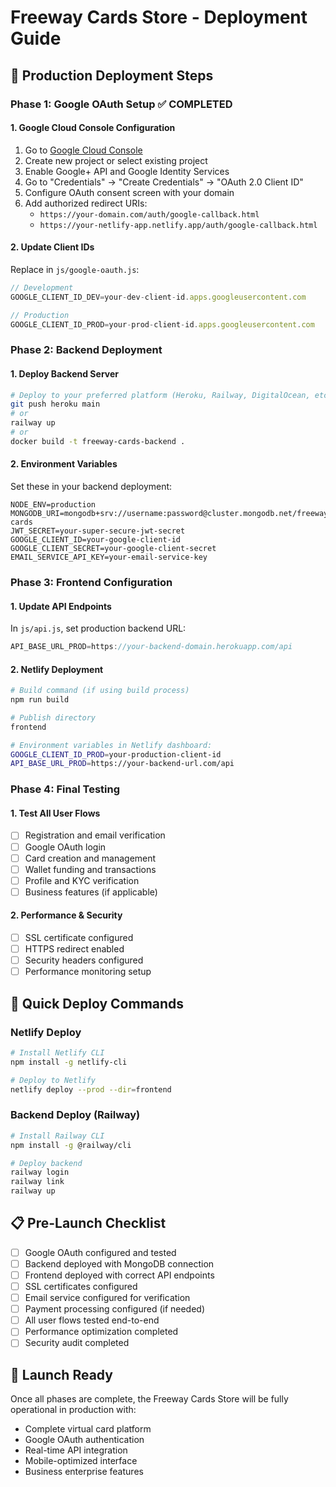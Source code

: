 # Freeway Cards Store - Deployment Guide

## 🚀 **Production Deployment Steps**

### **Phase 1: Google OAuth Setup** ✅ COMPLETED

#### 1. Google Cloud Console Configuration
1. Go to [Google Cloud Console](https://console.cloud.google.com/)
2. Create new project or select existing project
3. Enable Google+ API and Google Identity Services
4. Go to "Credentials" → "Create Credentials" → "OAuth 2.0 Client ID"
5. Configure OAuth consent screen with your domain
6. Add authorized redirect URIs:
   - `https://your-domain.com/auth/google-callback.html`
   - `https://your-netlify-app.netlify.app/auth/google-callback.html`

#### 2. Update Client IDs
Replace in `js/google-oauth.js`:
```javascript
// Development
GOOGLE_CLIENT_ID_DEV=your-dev-client-id.apps.googleusercontent.com

// Production  
GOOGLE_CLIENT_ID_PROD=your-prod-client-id.apps.googleusercontent.com
```

### **Phase 2: Backend Deployment**

#### 1. Deploy Backend Server
```bash
# Deploy to your preferred platform (Heroku, Railway, DigitalOcean, etc.)
git push heroku main
# or
railway up
# or 
docker build -t freeway-cards-backend .
```

#### 2. Environment Variables
Set these in your backend deployment:
```env
NODE_ENV=production
MONGODB_URI=mongodb+srv://username:password@cluster.mongodb.net/freeway-cards
JWT_SECRET=your-super-secure-jwt-secret
GOOGLE_CLIENT_ID=your-google-client-id
GOOGLE_CLIENT_SECRET=your-google-client-secret
EMAIL_SERVICE_API_KEY=your-email-service-key
```

### **Phase 3: Frontend Configuration**

#### 1. Update API Endpoints
In `js/api.js`, set production backend URL:
```javascript
API_BASE_URL_PROD=https://your-backend-domain.herokuapp.com/api
```

#### 2. Netlify Deployment
```bash
# Build command (if using build process)
npm run build

# Publish directory
frontend

# Environment variables in Netlify dashboard:
GOOGLE_CLIENT_ID_PROD=your-production-client-id
API_BASE_URL_PROD=https://your-backend-url.com/api
```

### **Phase 4: Final Testing**

#### 1. Test All User Flows
- [ ] Registration and email verification
- [ ] Google OAuth login
- [ ] Card creation and management
- [ ] Wallet funding and transactions
- [ ] Profile and KYC verification
- [ ] Business features (if applicable)

#### 2. Performance & Security
- [ ] SSL certificate configured
- [ ] HTTPS redirect enabled
- [ ] Security headers configured
- [ ] Performance monitoring setup

## 🔧 **Quick Deploy Commands**

### Netlify Deploy
```bash
# Install Netlify CLI
npm install -g netlify-cli

# Deploy to Netlify
netlify deploy --prod --dir=frontend
```

### Backend Deploy (Railway)
```bash
# Install Railway CLI
npm install -g @railway/cli

# Deploy backend
railway login
railway link
railway up
```

## 📋 **Pre-Launch Checklist**

- [ ] Google OAuth configured and tested
- [ ] Backend deployed with MongoDB connection
- [ ] Frontend deployed with correct API endpoints
- [ ] SSL certificates configured
- [ ] Email service configured for verification
- [ ] Payment processing configured (if needed)
- [ ] All user flows tested end-to-end
- [ ] Performance optimization completed
- [ ] Security audit completed

## 🎯 **Launch Ready**

Once all phases are complete, the Freeway Cards Store will be fully operational in production with:
- Complete virtual card platform
- Google OAuth authentication
- Real-time API integration
- Mobile-optimized interface
- Business enterprise features